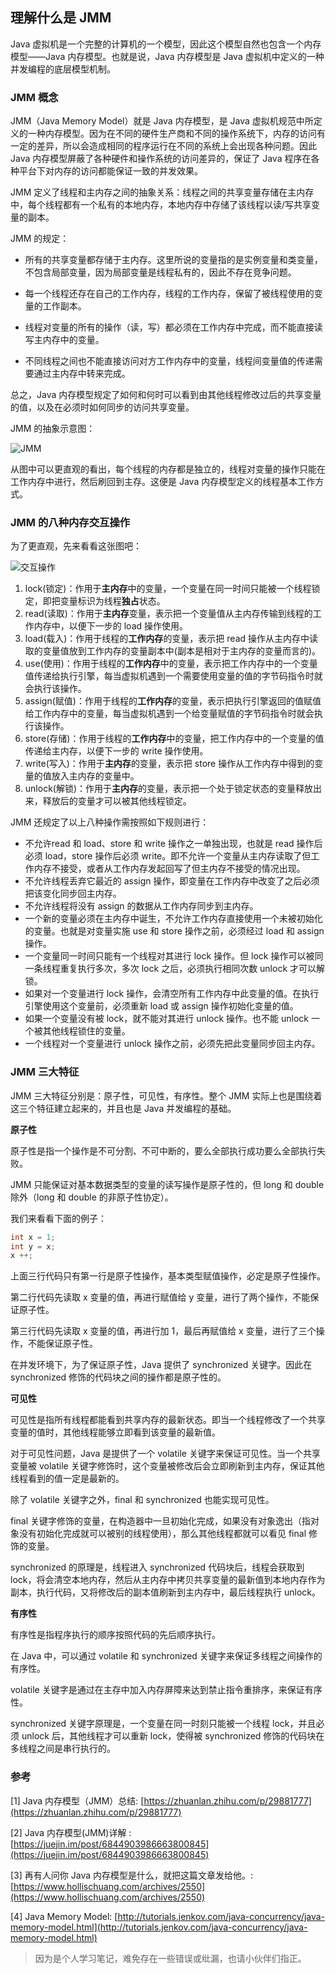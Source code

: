 ## 理解什么是 JMM

Java 虚拟机是一个完整的计算机的一个模型，因此这个模型自然也包含一个内存模型——Java 内存模型。也就是说，Java 内存模型是 Java 虚拟机中定义的一种并发编程的底层模型机制。

### JMM 概念

JMM（Java Memory Model）就是 Java 内存模型，是 Java 虚拟机规范中所定义的一种内存模型。因为在不同的硬件生产商和不同的操作系统下，内存的访问有一定的差异，所以会造成相同的程序运行在不同的系统上会出现各种问题。因此 Java 内存模型屏蔽了各种硬件和操作系统的访问差异的，保证了 Java 程序在各种平台下对内存的访问都能保证一致的并发效果。

JMM 定义了线程和主内存之间的抽象关系：线程之间的共享变量存储在主内存中，每个线程都有一个私有的本地内存，本地内存中存储了该线程以读/写共享变量的副本。

JMM 的规定：  
- 所有的共享变量都存储于主内存。这里所说的变量指的是实例变量和类变量，不包含局部变量，因为局部变量是线程私有的，因此不存在竞争问题。

- 每一个线程还存在自己的工作内存，线程的工作内存，保留了被线程使用的变量的工作副本。

- 线程对变量的所有的操作（读，写）都必须在工作内存中完成，而不能直接读写主内存中的变量。

- 不同线程之间也不能直接访问对方工作内存中的变量，线程间变量值的传递需要通过主内存中转来完成。

总之，Java 内存模型规定了如何和何时可以看到由其他线程修改过后的共享变量的值，以及在必须时如何同步的访问共享变量。

JMM 的抽象示意图：

![JMM](https://img-blog.csdnimg.cn/20200506232135411.png?x-oss-process=image/watermark,type_ZmFuZ3poZW5naGVpdGk,shadow_10,text_aHR0cHM6Ly9ibG9nLmNzZG4ubmV0L29zY2hpbmFfNDE3OTA5MDU=,size_16,color_FFFFFF,t_70)

从图中可以更直观的看出，每个线程的内存都是独立的，线程对变量的操作只能在工作内存中进行，然后刷回到主存。这便是 Java 内存模型定义的线程基本工作方式。

### JMM 的八种内存交互操作

为了更直观，先来看看这张图吧：

![交互操作](https://i.loli.net/2020/09/26/WpVvwd61PN4YboJ.png)

1. lock(锁定)：作用于**主内存**中的变量，一个变量在同一时间只能被一个线程锁定，即把变量标识为线程**独占**状态。
2. read(读取)：作用于**主内存**变量，表示把一个变量值从主内存传输到线程的工作内存中，以便下一步的 load 操作使用。
3. load(载入)：作用于线程的**工作内存**的变量，表示把 read 操作从主内存中读取的变量值放到工作内存的变量副本中(副本是相对于主内存的变量而言的)。
4. use(使用)：作用于线程的**工作内存**中的变量，表示把工作内存中的一个变量值传递给执行引擎，每当虚拟机遇到一个需要使用变量的值的字节码指令时就会执行该操作。
5. assign(赋值)：作用于线程的**工作内存**的变量，表示把执行引擎返回的值赋值给工作内存中的变量，每当虚拟机遇到一个给变量赋值的字节码指令时就会执行该操作。
6. store(存储)：作用于线程的**工作内存**中的变量，把工作内存中的一个变量的值传递给主内存，以便下一步的 write 操作使用。
7. write(写入)：作用于**主内存**的变量，表示把 store 操作从工作内存中得到的变量的值放入主内存的变量中。
8. unlock(解锁)：作用于**主内存**的变量，表示把一个处于锁定状态的变量释放出来，释放后的变量才可以被其他线程锁定。

JMM 还规定了以上八种操作需按照如下规则进行：
- 不允许read 和 load、store 和 write 操作之一单独出现，也就是 read 操作后必须 load，store 操作后必须 write。即不允许一个变量从主内存读取了但工作内存不接受，或者从工作内存发起回写了但主内存不接受的情况出现。
- 不允许线程丢弃它最近的 assign 操作，即变量在工作内存中改变了之后必须把该变化同步回主内存。
- 不允许线程将没有 assign 的数据从工作内存同步到主内存。
- 一个新的变量必须在主内存中诞生，不允许工作内存直接使用一个未被初始化的变量。也就是对变量实施 use 和 store 操作之前，必须经过 load 和 assign 操作。
- 一个变量同一时间只能有一个线程对其进行 lock 操作。但 lock 操作可以被同一条线程重复执行多次，多次 lock 之后，必须执行相同次数 unlock 才可以解锁。
- 如果对一个变量进行 lock 操作，会清空所有工作内存中此变量的值。在执行引擎使用这个变量前，必须重新 load 或 assign 操作初始化变量的值。
- 如果一个变量没有被 lock，就不能对其进行 unlock 操作。也不能 unlock 一个被其他线程锁住的变量。
- 一个线程对一个变量进行 unlock 操作之前，必须先把此变量同步回主内存。

### JMM 三大特征

JMM 三大特征分别是：原子性，可见性，有序性。整个 JMM 实际上也是围绕着这三个特征建立起来的，并且也是 Java 并发编程的基础。

**原子性**

原子性是指一个操作是不可分割、不可中断的，要么全部执行成功要么全部执行失败。

JMM 只能保证对基本数据类型的变量的读写操作是原子性的，但 long 和 double 除外（long 和 double 的非原子性协定）。

我们来看看下面的例子：

```java
int x = 1;
int y = x;
x ++;
```
上面三行代码只有第一行是原子性操作，基本类型赋值操作，必定是原子性操作。

第二行代码先读取 x 变量的值，再进行赋值给 y 变量，进行了两个操作，不能保证原子性。

第三行代码先读取 x 变量的值，再进行加 1，最后再赋值给 x 变量，进行了三个操作，不能保证原子性。

在并发环境下，为了保证原子性，Java 提供了 synchronized 关键字。因此在 synchronized 修饰的代码块之间的操作都是原子性的。

**可见性**

可见性是指所有线程都能看到共享内存的最新状态。即当一个线程修改了一个共享变量的值时，其他线程能够立即看到该变量的最新值。

对于可见性问题，Java 是提供了一个 volatile 关键字来保证可见性。当一个共享变量被 volatile 关键字修饰时，这个变量被修改后会立即刷新到主内存，保证其他线程看到的值一定是最新的。

除了 volatile 关键字之外，final 和 synchronized 也能实现可见性。

final 关键字修饰的变量，在构造器中一旦初始化完成，如果没有对象逸出（指对象没有初始化完成就可以被别的线程使用），那么其他线程都就可以看见 final 修饰的变量。

synchronized 的原理是，线程进入 synchronized 代码块后，线程会获取到 lock，将会清空本地内存，然后从主内存中拷贝共享变量的最新值到本地内存作为副本，执行代码，又将修改后的副本值刷新到主内存中，最后线程执行 unlock。


**有序性**

有序性是指程序执行的顺序按照代码的先后顺序执行。

在 Java 中，可以通过 volatile 和 synchronized 关键字来保证多线程之间操作的有序性。

volatile 关键字是通过在主存中加入内存屏障来达到禁止指令重排序，来保证有序性。

synchronized 关键字原理是，一个变量在同一时刻只能被一个线程 lock，并且必须 unlock 后，其他线程才可以重新 lock，使得被 synchronized 修饰的代码块在多线程之间是串行执行的。

### 参考

[1] Java 内存模型（JMM）总结: [https://zhuanlan.zhihu.com/p/29881777](https://zhuanlan.zhihu.com/p/29881777)

[2] Java 内存模型(JMM)详解
: [https://juejin.im/post/6844903986663800845](https://juejin.im/post/6844903986663800845)

[3] 再有人问你 Java 内存模型是什么，就把这篇文章发给他。: [https://www.hollischuang.com/archives/2550](https://www.hollischuang.com/archives/2550)

[4] Java Memory Model: [http://tutorials.jenkov.com/java-concurrency/java-memory-model.html](http://tutorials.jenkov.com/java-concurrency/java-memory-model.html)


> 因为是个人学习笔记，难免存在一些错误或纰漏，也请小伙伴们指正。


